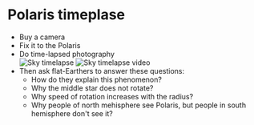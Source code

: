 # Polaris timeplase

- Buy a camera
- Fix it to the Polaris
- Do time-lapsed photography   
![Sky timelapse](https://i.stack.imgur.com/f6X40.jpg)
![Sky timelapse video](https://www.youtube.com/watch?v=tp6UkqIwVfk)
- Then ask flat-Earthers to answer these questions:
  - How do they explain this phenomenon?
  - Why the middle star does not rotate?
  - Why speed of rotation increases with the radius?
  - Why people of north mehisphere see Polaris, but people in south hemisphere don't see it?
